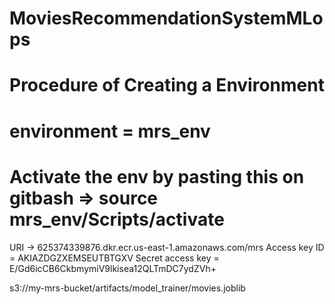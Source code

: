 # MoviesRecommendationSystemMLops


# Procedure of Creating a Environment

<!-- pip install virtualenv (if not installed)

virtualenv mrs_env  # Replace "mrs_env" with the name you want for your environment -->


# environment = mrs_env
# Activate the env by pasting this on gitbash => source mrs_env/Scripts/activate 

URI -> 625374339876.dkr.ecr.us-east-1.amazonaws.com/mrs
Access key ID = AKIAZDGZXEMSEUTBTGXV
Secret access key = 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

s3://my-mrs-bucket/artifacts/model_trainer/movies.joblib